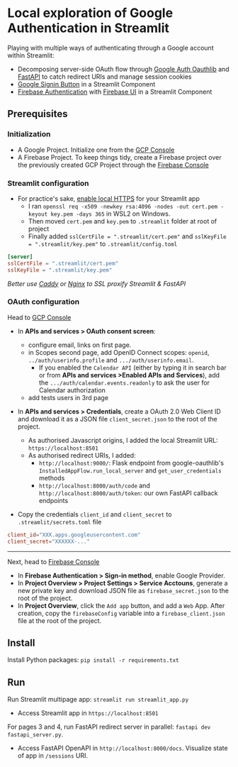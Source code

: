 # Local exploration of Google Authentication in Streamlit

Playing with multiple ways of authenticating through a Google account within Streamlit:

- Decomposing server-side OAuth flow through [Google Auth Oauthlib](https://googleapis.dev/python/google-auth-oauthlib/latest/index.html) and [FastAPI](https://fastapi.tiangolo.com/) to catch redirect URIs and manage session cookies
- [Google Signin Button](https://developers.google.com/identity/gsi/web/guides/display-button#javascript) in a Streamlit Component
- [Firebase Authentication](https://firebase.google.com/docs/auth) with [Firebase UI](https://firebase.google.com/docs/auth/web/firebaseui) in a Streamlit Component

## Prerequisites

### Initialization

- A Google Project. Initialize one from the [GCP Console](https://console.cloud.google.com/)
- A Firebase Project. To keep things tidy, create a Firebase project over the previously created GCP Project through the [Firebase Console](https://console.firebase.google.com/)

### Streamlit configuration

- For practice's sake, [enable local HTTPS](https://docs.streamlit.io/develop/concepts/configuration/https-support) for your Streamlit app
  - I ran `openssl req -x509 -newkey rsa:4096 -nodes -out cert.pem -keyout key.pem -days 365` in WSL2 on Windows.
  - Then moved `cert.pem` and `key.pem` to `.streamlit` folder at root of project
  - Finally added `sslCertFile = ".streamlit/cert.pem"` and `sslKeyFile = ".streamlit/key.pem"` to `.streamlit/config.toml`

```toml
[server]
sslCertFile = ".streamlit/cert.pem"
sslKeyFile = ".streamlit/key.pem"
```

_Better use [Caddy](https://caddyserver.com/) or [Nginx](https://nginx.org/en/) to SSL proxify Streamlit & FastAPI_

### OAuth configuration

Head to [GCP Console](https://console.cloud.google.com/)

- In **APIs and services > OAuth consent screen**:

  - configure email, links on first page.
  - in Scopes second page, add OpenID Connect scopes: `openid`, `../auth/userinfo.profile` and `.../auth/userinfo.email`.
    - If you enabled the `Calendar API` (either by typing it in search bar or from **APIs and services >Enabled APIs and Services**), add the `.../auth/calendar.events.readonly` to ask the user for Calendar authorization
  - add tests users in 3rd page

- In **APIs and services > Credentials**, create a OAuth 2.0 Web Client ID and download it as a JSON file `client_secret.json` to the root of the project.
  - As authorised Javascript origins, I added the local Streamlit URL: `https://localhost:8501`
  - As authorised redirect URIs, I added:
    - `http://localhost:9000/`: Flask endpoint from google-oauthlib's `InstalledAppFlow.run_local_server` and `get_user_credentials` methods
    - `http://localhost:8000/auth/code` and `http://localhost:8000/auth/token`: our own FastAPI callback endpoints
- Copy the credentials `client_id` and `client_secret` to `.streamlit/secrets.toml` file

```toml
client_id="XXX.apps.googleusercontent.com"
client_secret="XXXXXX-..."
```

---

Next, head to [Firebase Console](https://console.firebase.google.com)

- In **Firebase Authentication > Sign-in method**, enable Google Provider.
- In **Project Overview > Project Settings > Service Acctouns**, generate a new private key and download JSON file as `firebase_secret.json` to the root of the project.
- In **Project Overview**, click the `Add app` button, and add a `Web` App. After creation, copy the `firebaseConfig` variable into a `firebase_client.json` file at the root of the project.

## Install

Install Python packages: `pip install -r requirements.txt`

## Run

Run Streamlit multipage app: `streamlit run streamlit_app.py`

- Access Streamlit app in `https://localhost:8501`

For pages 3 and 4, run FastAPI redirect server in parallel: `fastapi dev fastapi_server.py`.

- Access FastAPI OpenAPI in `http://localhost:8000/docs`. Visualize state of app in `/sessions` URI.

